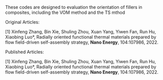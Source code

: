 These codes are designed to evaluation the orientation of fillers in composites, including the VOM method and the TS mthod    



Original Articles:

[1] Xinfeng Zhang, Bin Xie, Shuling Zhou, Xuan Yang, Yiwen Fan, Run Hu, Xiaobing  Luo*, Radially oriented functional thermal materials prepared by flow  field-driven self-assembly strategy, **Nano Energy**, 104:107986, 2022.



Published Articles:

[1] Xinfeng Zhang, Bin Xie, Shuling Zhou, Xuan Yang, Yiwen Fan, Run Hu, Xiaobing  Luo*, Radially oriented functional thermal materials prepared by flow  field-driven self-assembly strategy, **Nano Energy**, 104:107986, 2022.

